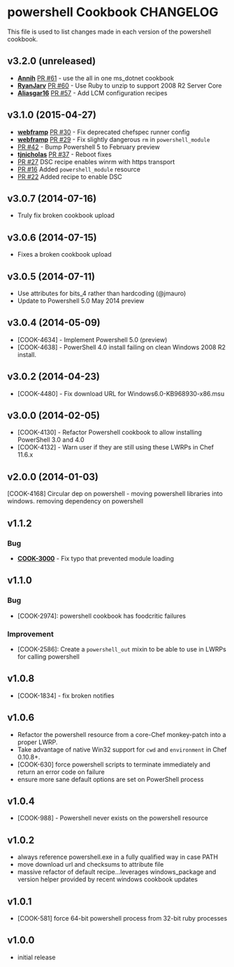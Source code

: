 powershell Cookbook CHANGELOG
=============================
This file is used to list changes made in each version of the powershell cookbook.

v3.2.0 (unreleased)
-------------------
- [**Annih**](https://github.com/Annih)
  [PR #61](http://github.com/chef-cookbooks/powershell/pull/61) - use the all in one ms_dotnet cookbook
- [**RyanJarv**](https://github.com/RyanJarv)
  [PR #60](http://github.com/chef-cookbooks/powershell/pull/60) - Use Ruby to unzip to support 2008 R2 Server Core
- [**Aliasgar16**](https://Aliasgar16)
  [PR #57](http://github.com/chef-cookbooks/powershell/pull/57) - Add LCM configuration recipes

v3.1.0 (2015-04-27)
-------------------
- [**webframp**](https://github.com/webframp)
  [PR #30](https://github.com/chef-cookbooks/powershell/pull/30) - Fix deprecated chefspec runner config
- [**webframp**](https://github.com/webframp) [PR #29](https://github.com/chef-cookbooks/powershell/pull/29) - Fix slightly dangerous `rm` in `powershell_module`
- [PR #42](https://github.com/chef-cookbooks/powershell/pull/42) - Bump Powershell 5 to February preview
- [**tjnicholas**](https://github.com/tjnicholas) [PR #37](https://github.com/chef-cookbooks/powershell/pull/37) - Reboot fixes
- [PR #27](https://github.com/chef-cookbooks/powershell/pull/27) DSC recipe enables winrm with https transport
- [PR #16](https://github.com/chef-cookbooks/powershell/pull/16) Added `powershell_module` resource
- [PR #22](https://github.com/chef-cookbooks/powershell/pull/22) Added recipe to enable DSC

v3.0.7 (2014-07-16)
-------------------
- Truly fix broken cookbook upload

v3.0.6 (2014-07-15)
-------------------
- Fixes a broken cookbook upload

v3.0.5 (2014-07-11)
-------------------
- Use attributes for bits_4 rather than hardcoding (@jmauro)
- Update to Powershell 5.0 May 2014 preview

v3.0.4 (2014-05-09)
-------------------
- [COOK-4634] - Implement Powershell 5.0 (preview)
- [COOK-4638] - PowerShell 4.0 install failing on clean Windows 2008 R2 install.

v3.0.2 (2014-04-23)
-------------------
- [COOK-4480] - Fix download URL for Windows6.0-KB968930-x86.msu

v3.0.0 (2014-02-05)
-------------------
* [COOK-4130] - Refactor Powershell cookbook to allow installing PowerShell 3.0 and 4.0
* [COOK-4132] - Warn user if they are still using these LWRPs in Chef 11.6.x

v2.0.0 (2014-01-03)
-------------------
[COOK-4168] Circular dep on powershell - moving powershell libraries into windows. removing dependency on powershell

v1.1.2
------
### Bug
- **[COOK-3000](https://tickets.chef.io/browse/COOK-3000)** - Fix typo that prevented module loading

v1.1.0
------
### Bug
- [COOK-2974]: powershell cookbook has foodcritic failures

### Improvement
- [COOK-2586]: Create a `powershell_out` mixin to be able to use in LWRPs for calling powershell

v1.0.8
------
- [COOK-1834] - fix broken notifies

v1.0.6
------
- Refactor the powershell resource from a core-Chef monkey-patch into a proper LWRP.
- Take advantage of native Win32 support for `cwd` and `environment` in Chef 0.10.8+.
- [COOK-630] force powershell scripts to terminate immediately and return an error code on failure
- ensure more sane default options are set on PowerShell process

v1.0.4
------
- [COOK-988] - Powershell never exists on the powershell resource

v1.0.2
------
- always reference powershell.exe in a fully qualified way in case PATH
- move download url and checksums to attribute file
- massive refactor of default recipe...leverages windows_package and version helper provided by recent windows cookbook updates

v1.0.1
------
- [COOK-581] force 64-bit powershell process from 32-bit ruby processes

v1.0.0
------
- initial release
